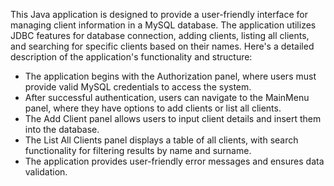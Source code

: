 This Java application is designed to provide a user-friendly interface for managing client information in a MySQL database. 
The application utilizes JDBC features for database connection, adding clients, listing all clients, and searching for specific clients based on their names. 
Here's a detailed description of the application's functionality and structure:

- The application begins with the Authorization panel, where users must provide valid MySQL credentials to access the system.
- After successful authentication, users can navigate to the MainMenu panel, where they have options to add clients or list all clients.
- The Add Client panel allows users to input client details and insert them into the database. 
- The List All Clients panel displays a table of all clients, with search functionality for filtering results by name and surname.
- The application provides user-friendly error messages and ensures data validation.
